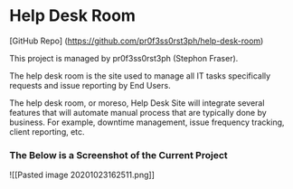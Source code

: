 # Help Desk Room
[GitHub Repo] (https://github.com/pr0f3ss0rst3ph/help-desk-room)

This project is managed by pr0f3ss0rst3ph (Stephon Fraser).

The help desk room is the site used to manage all IT tasks specifically requests and issue reporting by End Users.

The help desk room, or moreso, Help Desk Site will integrate several features that will automate manual process that are typically done by business. For example, downtime management, issue frequency tracking, client reporting, etc.

### The Below is a Screenshot of the Current Project

![[Pasted image 20201023162511.png]]
